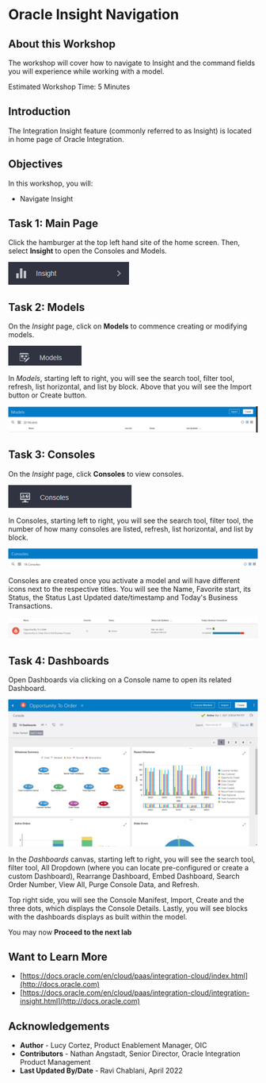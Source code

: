 # Oracle Insight Navigation

## About this Workshop

The workshop will cover how to navigate to Insight and the command fields you will experience while working with a model.

Estimated Workshop Time: 5 Minutes

## Introduction

The Integration Insight feature (commonly referred to as Insight) is located in home page of Oracle Integration.

## Objectives

In this workshop, you will:

* Navigate Insight

## Task 1: Main Page
Click the hamburger at the top left hand site of the home screen. Then, select **Insight** to open the Consoles and Models.

![Open Insight](./images/insight.jpg)

## Task 2: Models
On the *Insight* page, click on **Models** to commence creating or modifying models.

![Open Insight Models page](./images/models.jpg)

In *Models*, starting left to right, you will see the search tool, filter tool, refresh, list horizontal, and list by block. Above that you will see the Import button or Create button.

![Models page](./images/modelpage.jpg " ")


## Task 3: Consoles
On the *Insight* page, click **Consoles** to view consoles. 

![Open Insight Consoles page](./images/console.jpg " ") 

In Consoles, starting left to right, you will see the search tool, filter tool, the number of how many consoles are listed, refresh, list horizontal, and list by block. 

![Consoles page](./images/consolepage.jpg)

Consoles are created once you activate a model and will have different icons next to the respective titles. You will see the Name, Favorite start, its Status, the Status Last Updated date/timestamp and Today's Business Transactions.

![consolepage2](./images/consolepage2.jpg " ")


## Task 4: Dashboards
Open Dashboards via clicking on a Console name to open its related Dashboard. 

![Dashboards](./images/feb2021-opp-order-console.jpg " ") 

In the *Dashboards* canvas, starting left to right, you will see the search tool, filter tool, All Dropdown (where you can locate pre-configured or create a custom Dashboard), Rearrange Dashboard, Embed Dashboard, Search Order Number, View All, Purge Console Data, and Refresh. 

Top right side, you will see the Console Manifest, Import, Create and the three dots, which displays the Console Details. Lastly, you will see blocks with the dashboards displays as built within the model.   

You may now **Proceed to the next lab**

## Want to Learn More

* [https://docs.oracle.com/en/cloud/paas/integration-cloud/index.html](http://docs.oracle.com)
* [https://docs.oracle.com/en/cloud/paas/integration-cloud/integration-insight.html](http://docs.oracle.com)

## Acknowledgements
* **Author** - Lucy Cortez, Product Enablement Manager, OIC
* **Contributors** -  Nathan Angstadt, Senior Director, Oracle Integration Product Management
* **Last Updated By/Date** - Ravi Chablani, April 2022
